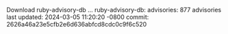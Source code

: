 Download ruby-advisory-db ...
ruby-advisory-db:
  advisories:	877 advisories
  last updated:	2024-03-05 11:20:20 -0800
  commit:	2626a46a23e5cfb2e6d636abfcd8cdc0c9f6c520
